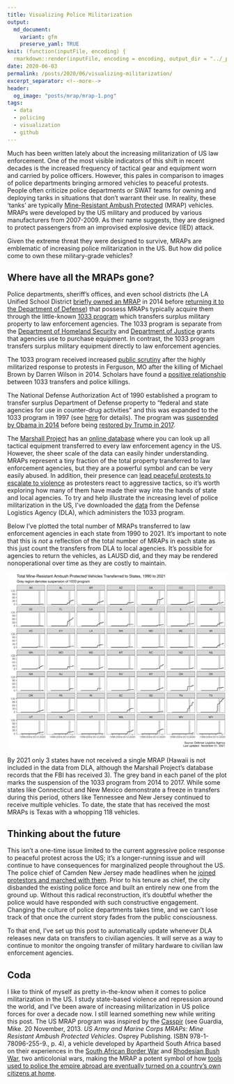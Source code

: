 ```yaml
---
title: Visualizing Police Militarization
output:
  md_document:
    variant: gfm
    preserve_yaml: TRUE
knit: (function(inputFile, encoding) {
  rmarkdown::render(inputFile, encoding = encoding, output_dir = "../_posts") })
date: 2020-06-03
permalink: /posts/2020/06/visualizing-militarization/
excerpt_separator: <!--more-->
header: 
  og_image: "posts/mrap/mrap-1.png"
tags:
  - data
  - policing
  - visualization
  - github
---
```


Much has been written lately about the increasing militarization of US
law enforcement. One of the most visible indicators of this shift in
recent decades is the increased frequency of tactical gear and equipment
worn and carried by police officers. However, this pales in comparison
to images of police departments bringing armored vehicles to peaceful
protests. <!--more--> People often criticize police departments or SWAT
teams for owning and deploying tanks in situations that don’t warrant
their use. In reality, these ‘tanks’ are typically [Mine-Resistant
Ambush Protected](https://en.wikipedia.org/wiki/MRAP) (MRAP) vehicles.
MRAPs were developed by the US military and produced by various
manufacturers from 2007-2009. As their name suggests, they are designed
to protect passengers from an improvised explosive device (IED) attack.

Given the extreme threat they were designed to survive, MRAPs are
emblematic of increasing police militarization in the US. But how did
police come to own these military-grade vehicles?

## Where have all the MRAPs gone?

Police departments, sheriff’s offices, and even school districts (the LA
Unified School District [briefly owned an
MRAP](https://www.lamag.com/citythinkblog/lausd-keys-mrap-tank/) in 2014
before [returning it to the Department of
Defense](https://www.dailynews.com/2014/11/21/lausd-school-police-return-armored-military-vehicle-which-is-now-in-barstow/))
that possess MRAPs typically acquire them through the little-known [1033
program](https://en.wikipedia.org/wiki/1033_program) which transfers
surplus military property to law enforcement agencies. The 1033 program
is separate from the [Department of Homeland
Security](https://www.theguardian.com/world/2014/aug/20/police-billions-homeland-security-military-equipment)
and [Department of
Justice](https://www.nytimes.com/interactive/2014/08/23/us/flow-of-money-and-equipment-to-local-police.html)
grants that agencies use to purchase equipment. In contrast, the 1033
program transfers surplus military equipment directly to law enforcement
agencies.

The 1033 program received increased [public
scrutiny](https://www.newsweek.com/how-americas-police-became-army-1033-program-264537)
after the highly militarized response to protests in Ferguson, MO after
the killing of Michael Brown by Darren Wilson in 2014. Scholars have
found a [positive
relationship](https://journals.sagepub.com/doi/full/10.1177/2053168017712885)
between 1033 transfers and police killings.

The National Defense Authorization Act of 1990 established a program to
transfer surplus Department of Defense property to “federal and state
agencies for use in counter-drug activities” and this was expanded to
the 1033 program in 1997 (see
[here](https://web.archive.org/web/20141202031945/http://www.dispositionservices.dla.mil/leso/pages/1033programfaqs.aspx#q1#q1)
for details). The program was [suspended by Obama
in 2014](https://www.usatoday.com/story/news/politics/2015/05/18/obama-police-military-equipment-sales-new-jersey/27521793/)
before being [restored by Trump
in 2017](https://www.nytimes.com/2017/08/28/us/politics/trump-police-military-surplus-equipment.html).

The [Marshall Project](https://www.themarshallproject.org/) has an
[online
database](https://www.themarshallproject.org/2014/12/03/the-pentagon-finally-details-its-weapons-for-cops-giveaway)
where you can look up all tactical equipment transferred to every law
enforcement agency in the US. However, the sheer scale of the data can
easily hinder understanding. MRAPs represent a tiny fraction of the
total property transferred to law enforcement agencies, but they are a
powerful symbol and can be very easily abused. In addition, their
presence can [lead peaceful protests to escalate to
violence](https://scholarship.law.slu.edu/cgi/viewcontent.cgi?article=1028&context=plr)
as protesters react to aggressive tactics, so it’s worth exploring how
many of them have made their way into the hands of state and local
agencies. To try and help illustrate the increasing level of police
militarization in the US, I’ve downloaded the
[data](https://www.dla.mil/DispositionServices/Offers/Reutilization/LawEnforcement/PublicInformation/)
from the Defense Logistics Agency (DLA), which administers the 1033
program.

Below I’ve plotted the total number of MRAPs transferred to law
enforcement agencies in each state from 1990 to 2021. It’s important to
note that this is *not* a reflection of the total number of MRAPs in
each state as this just count the transfers from DLA to local agencies.
It’s possible for agencies to return the vehicles, as LAUSD did, and
they may be rendered nonoperational over time as they are costly to
maintain.

![](/images/posts/mrap/mrap-1.png)<!-- -->

By 2021 only 3 states have not received a single MRAP (Hawaii is not
included in the data from DLA, although the Marshall Project’s database
records that the FBI has received 3). The grey band in each panel of the
plot marks the suspension of the 1033 program from 2014 to 2017. While
some states like Connecticut and New Mexico demonstrate a freeze in
transfers during this period, others like Tennessee and New Jersey
continued to receive multiple vehicles. To date, the state that has
received the most MRAPs is Texas with a whopping 118 vehicles.

## Thinking about the future

This isn’t a one-time issue limited to the current aggressive police
response to peaceful protest across the US; it’s a longer-running issue
and will continue to have consequences for marginalized people
throughout the US. The police chief of Camden New Jersey made headlines
when he [joined protestors and marched with
them](https://philadelphia.cbslocal.com/2020/05/31/members-of-camden-county-police-department-march-alongside-residents-to-honor-george-floyd/).
Prior to his tenure as chief, the city disbanded the existing police
force and built an entirely new one from the ground up. Without this
radical reconstruction, it’s doubtful whether the police would have
responded with such constructive engagement. Changing the culture of
police departments takes time, and we can’t lose track of that once the
current story fades from the public consciousness.

To that end, I’ve set up this post to automatically update whenever DLA
releases new data on transfers to civilian agencies. It will serve as a
way to continue to monitor the ongoing transfer of military hardware to
civilian law enforcement agencies.

## Coda

I like to think of myself as pretty in-the-know when it comes to police
militarization in the US. I study state-based violence and repression
around the world, and I’ve been aware of increasing militarization in US
police forces for over a decade now. I still learned something new while
writing this post. The US MRAP program was inspired by the
[Casspir](https://en.wikipedia.org/wiki/Casspir) (see Guardia, Mike. 20
November, 2013. *US Army and Marine Corps MRAPs: Mine Resistant Ambush
Protected Vehicles*. Osprey Publishing. ISBN 978-1-78096-255-9., p. 4),
a vehicle developed by Apartheid South Africa based on their experiences
in the [South African Border
War](https://en.wikipedia.org/wiki/South_African_Border_War) and
[Rhodesian Bush War](https://en.wikipedia.org/wiki/Rhodesian_Bush_War),
two anticolonial wars, making the MRAP a potent symbol of how [tools
used to police the empire abroad are eventually turned on a country’s
own citizens at
home](https://www.ucpress.edu/book/9780520295629/badges-without-borders).
